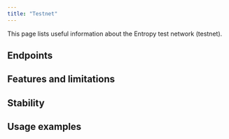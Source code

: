 ```yaml
---
title: "Testnet"
---
```


This page lists useful information about the Entropy test network (testnet).

## Endpoints

## Features and limitations

## Stability

## Usage examples

